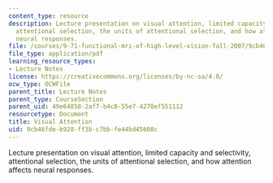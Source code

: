 ```yaml
---
content_type: resource
description: Lecture presentation on visual attention, limited capacity and selectivity,
  attentional selection, the units of attentional selection, and how attention affects
  neural responses.
file: /courses/9-71-functional-mri-of-high-level-vision-fall-2007/9cb46fdeb928ff3bc7bbfe44bd45608c_lec6_attn.pdf
file_type: application/pdf
learning_resource_types:
- Lecture Notes
license: https://creativecommons.org/licenses/by-nc-sa/4.0/
ocw_type: OCWFile
parent_title: Lecture Notes
parent_type: CourseSection
parent_uid: 49e64858-2af7-b4c8-55e7-4278ef551112
resourcetype: Document
title: Visual Attention
uid: 9cb46fde-b928-ff3b-c7bb-fe44bd45608c
---
```

Lecture presentation on visual attention, limited capacity and selectivity, attentional selection, the units of attentional selection, and how attention affects neural responses.
